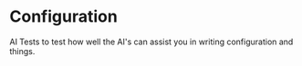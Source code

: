 # Configuration
AI Tests to test how well the AI's can assist you in writing configuration and things.